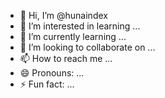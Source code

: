 - 👋 Hi, I’m @hunaindex
- 👀 I’m interested in learning ...
- 🌱 I’m currently learning ...
- 💞️ I’m looking to collaborate on ...
- 📫 How to reach me ...
- 😄 Pronouns: ...
- ⚡ Fun fact: ...

<!---
hunaindex/hunaindex is a ✨ special ✨ repository because its `README.md` (this file) appears on your GitHub profile.
You can click the Preview link to take a look at your changes.
--->
